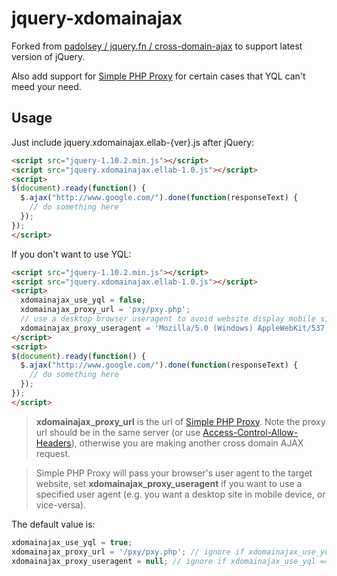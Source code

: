 jquery-xdomainajax
==================

Forked from [padolsey / jquery.fn / cross-domain-ajax](https://github.com/padolsey/jquery.fn/tree/master/cross-domain-ajax/) to support latest version of jQuery.

Also add support for [Simple PHP Proxy](http://benalman.com/projects/php-simple-proxy/) for certain cases that YQL can't meed your need.

Usage
-----
Just include jquery.xdomainajax.ellab-{ver}.js after jQuery:
```html
<script src="jquery-1.10.2.min.js"></script>
<script src="jquery.xdomainajax.ellab-1.0.js"></script>
<script>
$(document).ready(function() {
  $.ajax("http://www.google.com/").done(function(responseText) {
    // do something here
  });
});
</script>
```
If you don't want to use YQL:
```html
<script src="jquery-1.10.2.min.js"></script>
<script src="jquery.xdomainajax.ellab-1.0.js"></script>
<script>
  xdomainajax_use_yql = false;
  xdomainajax_proxy_url = 'pxy/pxy.php';
  // use a desktop browser useragent to avoid website display mobile site on mobile devices
  xdomainajax_proxy_useragent = 'Mozilla/5.0 (Windows) AppleWebKit/537.36 (KHTML, like Gecko) Chrome/32.0.1685.0 Safari/537.36';
</script>
<script>
$(document).ready(function() {
  $.ajax("http://www.google.com/").done(function(responseText) {
    // do something here
  });
});
</script>
```
> **xdomainajax_proxy_url** is the url of [Simple PHP Proxy](http://benalman.com/projects/php-simple-proxy/).
Note the proxy url should be in the same server (or use [Access-Control-Allow-Headers](https://developer.mozilla.org/en/docs/HTTP/Access_control_CORS)),
otherwise you are making another cross domain AJAX request.

> Simple PHP Proxy will pass your browser's user agent to the target website, set **xdomainajax_proxy_useragent** 
if you want to use a specified user agent (e.g. you want a desktop site in mobile device, or vice-versa).

The default value is:
```javascript
xdomainajax_use_yql = true;
xdomainajax_proxy_url = '/pxy/pxy.php'; // ignore if xdomainajax_use_yql == true
xdomainajax_proxy_useragent = null; // ignore if xdomainajax_use_yql == true
```

